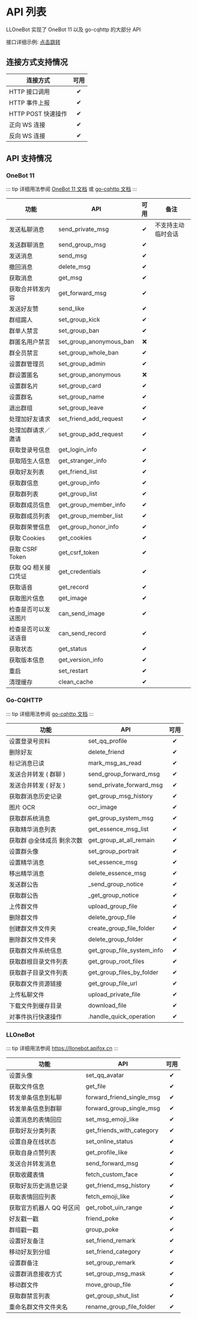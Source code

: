 # API 列表

LLOneBot 实现了 OneBot 11 以及 go-cqhttp 的大部分 API

接口详细示例: [点击跳转](https://llonebot.apifox.cn)

## 连接方式支持情况
| 连接方式           |可用|
|----------------|:-:| 
| HTTP 接口调用      | ✔ |
| HTTP 事件上报      | ✔ |
| HTTP POST 快速操作 | ✔ |
| 正向 WS 连接       | ✔ |
| 反向 WS 连接       | ✔ |

## API 支持情况

### OneBot 11

::: tip
详细用法参阅 [OneBot 11 文档](https://github.com/botuniverse/onebot-11/blob/master/api/public.md) 或 [go-cqhttp 文档](https://docs.go-cqhttp.org/api/)
:::

| 功能         |     API    | 可用 | 备注 |
|------------| -------------  |:-:| -------------- |
| 发送私聊消息     |   send_private_msg | ✔ | 不支持主动临时会话 |
| 发送群聊消息     |   send_group_msg | ✔ |
| 发送消息       |   send_msg | ✔ |
| 撤回消息       |   delete_msg | ✔ |
| 获取消息     |   get_msg | ✔ |
| 获取合并转发内容 | get_forward_msg | ✔ |
| 发送好友赞      |   send_like | ✔ | |
| 群组踢人        |   set_group_kick | ✔ |
| 群单人禁言        |   set_group_ban | ✔ |
| 群匿名用户禁言      |   set_group_anonymous_ban | ❌ |
| 群全员禁言       |   set_group_whole_ban | ✔ |
| 设置群管理员      |   set_group_admin | ✔ |
| 群设置匿名      |   set_group_anonymous | ❌ |
| 设置群名片      |   set_group_card | ✔ |
| 设置群名       |   set_group_name | ✔ |
| 退出群组         |   set_group_leave | ✔ |
| 处理加好友请求     |   set_friend_add_request | ✔ |
| 处理加群请求／邀请     |   set_group_add_request | ✔ |
| 获取登录号信息 |   get_login_info | ✔ |
| 获取陌生人信息    |   get_stranger_info | ✔ |
| 获取好友列表     |   get_friend_list | ✔ |
| 获取群信息      |   get_group_info | ✔ |
| 获取群列表      |   get_group_list | ✔ |
| 获取群成员信息    |   get_group_member_info | ✔ |
| 获取群成员列表    |   get_group_member_list | ✔ |
| 获取群荣誉信息    | get_group_honor_info | ✔ |
| 获取 Cookies |  get_cookies | ✔ |
| 获取 CSRF Token |  get_csrf_token | ✔ |
| 获取 QQ 相关接口凭证 |  get_credentials | ✔ |
| 获取语音     |   get_record | ✔ |
| 获取图片信息     |   get_image | ✔ |
| 检查是否可以发送图片   |   can_send_image | ✔ |
| 检查是否可以发送语音   |   can_send_record | ✔ |
| 获取状态       |   get_status | ✔ |
| 获取版本信息     |   get_version_info | ✔ |
| 重启      | set_restart | ✔ |
| 清理缓存       | clean_cache | ✔ |

### Go-CQHTTP

::: tip
详细用法参阅 [go-cqhttp 文档](https://docs.go-cqhttp.org/api/)
:::

| 功能 |     API    |可用|
| --- | -------------  |:--:|
| 设置登录号资料 | set_qq_profile | ✔ |
| 删除好友 | delete_friend | ✔ |
| 标记消息已读 | mark_msg_as_read | ✔ |
| 发送合并转发 ( 群聊 ) | send_group_forward_msg | ✔ |
| 发送合并转发 ( 好友 ) | send_private_forward_msg | ✔ |
| 获取群消息历史记录 | get_group_msg_history | ✔ |
| 图片 OCR | ocr_image | ✔ |
| 获取群系统消息 | get_group_system_msg | ✔ |
| 获取精华消息列表 | get_essence_msg_list | ✔ |
| 获取群 @全体成员 剩余次数 | get_group_at_all_remain | ✔ |
| 设置群头像 | set_group_portrait | ✔ |
| 设置精华消息 | set_essence_msg | ✔ |
| 移出精华消息 | delete_essence_msg | ✔ |
| 发送群公告 | _send_group_notice | ✔ |
| 获取群公告 | _get_group_notice | ✔ |
| 上传群文件 | upload_group_file | ✔ |
| 删除群文件 | delete_group_file | ✔ |
| 创建群文件文件夹 | create_group_file_folder | ✔ |
| 删除群文件文件夹 | delete_group_folder | ✔ |
| 获取群文件系统信息 | get_group_file_system_info | ✔ |
| 获取群根目录文件列表 | get_group_root_files | ✔ |
| 获取群子目录文件列表 | get_group_files_by_folder | ✔ |
| 获取群文件资源链接 | get_group_file_url | ✔ |
| 上传私聊文件 | upload_private_file | ✔ |
| 下载文件到缓存目录 | download_file | ✔ |
| 对事件执行快速操作 | .handle_quick_operation | ✔ |

### LLOneBot

::: tip
详细用法参阅 <https://llonebot.apifox.cn>
:::

| 功能             | API                          |可用|
|------------------|------------------------------|:--:|
| 设置头像           | set_qq_avatar                | ✔ |
| 获取文件信息         | get_file                     | ✔ |
| 转发单条信息到私聊      | forward_friend_single_msg    | ✔ |
| 转发单条信息到群聊      | forward_group_single_msg     | ✔ |
| 设置消息的表情回应      | set_msg_emoji_like           | ✔ |
| 获取好友分类列表       | get_friends_with_category    | ✔ |
| 设置自身在线状态       | set_online_status            | ✔ |
| 获取自身点赞列表       | get_profile_like             | ✔ |
| 发送合并转发消息       | send_forward_msg             | ✔ |
| 获取收藏表情          | fetch_custom_face            | ✔ |
| 获取好友历史消息记录    | get_friend_msg_history       | ✔ |
| 获取表情回应列表       | fetch_emoji_like             | ✔ |
| 获取官方机器人 QQ 号区间 | get_robot_uin_range          | ✔ |
| 好友戳一戳          | friend_poke                  | ✔ |
| 群组戳一戳          | group_poke                   | ✔ |
| 设置好友备注         | set_friend_remark            | ✔ |
| 移动好友到分组        | set_friend_category          | ✔ |
| 设置群备注          | set_group_remark             | ✔ |
| 设置群消息接收方式    | set_group_msg_mask           | ✔ |
| 移动群文件           | move_group_file           | ✔ |
| 获取群禁言列表       | get_group_shut_list           | ✔ |
| 重命名群文件文件夹名  | rename_group_file_folder      | ✔ |
